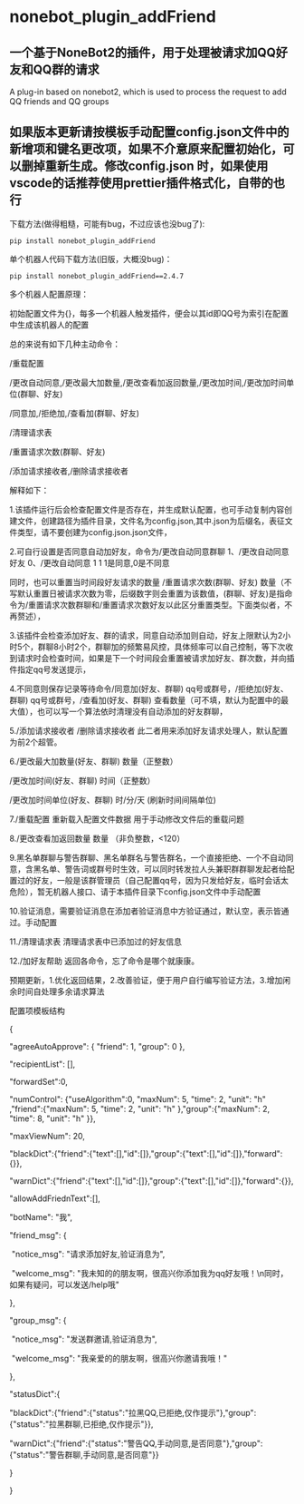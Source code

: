 # nonebot_plugin_addFriend
## 一个基于NoneBot2的插件，用于处理被请求加QQ好友和QQ群的请求


A plug-in based on nonebot2, which is used to process the request to add QQ friends and QQ groups

## 如果版本更新请按模板手动配置config.json文件中的新增项和键名更改项，如果不介意原来配置初始化，可以删掉重新生成。修改config.json 时，如果使用vscode的话推荐使用prettier插件格式化，自带的也行

下载方法(做得粗糙，可能有bug，不过应该也没bug了):

    pip install nonebot_plugin_addFriend

单个机器人代码下载方法(旧版，大概没bug)：

    pip install nonebot_plugin_addFriend==2.4.7



多个机器人配置原理：

初始配置文件为{}，每多一个机器人触发插件，便会以其id即QQ号为索引在配置中生成该机器人的配置



总的来说有如下几种主动命令：

/重载配置

/更改自动同意,/更改最大加数量,/更改查看加返回数量,/更改加时间,/更改加时间单位(群聊、好友)

/同意加,/拒绝加,/查看加(群聊、好友)

/清理请求表

/重置请求次数(群聊、好友)

/添加请求接收者,/删除请求接收者



解释如下：

1.该插件运行后会检查配置文件是否存在，并生成默认配置，也可手动复制内容创建文件，创建路径为插件目录，文件名为config.json,其中.json为后缀名，表征文件类型，请不要创建为config.json.json文件，

2.可自行设置是否同意自动加好友，命令为/更改自动同意群聊 1、/更改自动同意好友 0、/更改自动同意 1 1   1是同意,0是不同意

同时，也可以重置当时间段好友请求的数量 /重置请求次数(群聊、好友) 数量（不写默认重置日被请求次数为零，后缀数字则会重置为该数值，(群聊、好友)是指命令为/重置请求次数群聊和/重置请求次数好友以此区分重置类型。下面类似者，不再赘述），

3.该插件会检查添加好友、群的请求，同意自动添加则自动，好友上限默认为2小时5个，群聊8小时2个，群聊加的频繁易风控，具体频率可以自己控制，等下次收到请求时会检查时间，如果是下一个时间段会重置被请求加好友、群次数，并向插件指定qq号发送提示，

4.不同意则保存记录等待命令/同意加(好友、群聊) qq号或群号，/拒绝加(好友、群聊) qq号或群号，/查看加(好友、群聊)  查看数量（可不填，默认为配置中的最大值），也可以写一个算法依时清理没有自动添加的好友群聊，

5./添加请求接收者 /删除请求接收者 此二者用来添加好友请求处理人，默认配置为前2个超管。

6./更改最大加数量(好友、群聊) 数量（正整数） 

/更改加时间(好友、群聊) 时间（正整数） 

/更改加时间单位(好友、群聊) 时/分/天 (刷新时间间隔单位)  

7./重载配置 重新载入配置文件数据 用于手动修改文件后的重载问题 

8./更改查看加返回数量 数量 （非负整数，<120） 

9.黑名单群聊与警告群聊、黑名单群名与警告群名，一个直接拒绝、一个不自动同意，含黑名单、警告词或群号时生效，可以同时转发拉人头兼职群群聊发起者给配置过的好友，一般是该群管理员（自己配置qq号，因为只发给好友，临时会话太危险），暂无机器人接口、请于本插件目录下config.json文件中手动配置

10.验证消息，需要验证消息在添加者验证消息中方验证通过，默认空，表示皆通过。手动配置

11./清理请求表 清理请求表中已添加过的好友信息

12./加好友帮助 返回各命令，忘了命令是哪个就康康。


预期更新，1.优化返回结果，2.改善验证，便于用户自行编写验证方法，3.增加闲余时间自处理多余请求算法

配置项模板结构

{

  "agreeAutoApprove": { "friend": 1, "group": 0 },

  "recipientList": [],

  "forwardSet":0,

  "numControl": {"useAlgorithm":0, "maxNum": 5, "time": 2, "unit": "h" ,"friend":{"maxNum": 5, "time": 2, "unit": "h" },"group":{"maxNum": 2, "time": 8, "unit": "h" }},

  "maxViewNum": 20,

  "blackDict":{"friend":{"text":[],"id":[]},"group":{"text":[],"id":[]},"forward":{}},

  "warnDict":{"friend":{"text":[],"id":[]},"group":{"text":[],"id":[]},"forward":{}},

  "allowAddFriednText":[],

  "botName": "我",

  "friend_msg": {

​    "notice_msg": "请求添加好友,验证消息为",

​    "welcome_msg": "我未知的的朋友啊，很高兴你添加我为qq好友哦！\n同时，如果有疑问，可以发送/help哦"

  },

  "group_msg": {

​    "notice_msg": "发送群邀请,验证消息为",

​    "welcome_msg": "我亲爱的的朋友啊，很高兴你邀请我哦！"

  },

  "statusDict":{

​    "blackDict":{"friend":{"status":"拉黑QQ,已拒绝,仅作提示"},"group":{"status":"拉黑群聊,已拒绝,仅作提示"}},

​    "warnDict":{"friend":{"status":"警告QQ,手动同意,是否同意"},"group":{"status":"警告群聊,手动同意,是否同意"}}

  }

}